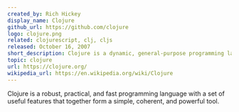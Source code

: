 ```yaml
---
created_by: Rich Hickey
display_name: Clojure
github_url: https://github.com/clojure
logo: clojure.png
related: clojurescript, clj, cljs
released: October 16, 2007
short_description: Clojure is a dynamic, general-purpose programming language.
topic: clojure
url: https://clojure.org/
wikipedia_url: https://en.wikipedia.org/wiki/Clojure
---
```

Clojure is a robust, practical, and fast programming language with a set of useful features that together form a simple, coherent, and powerful tool.